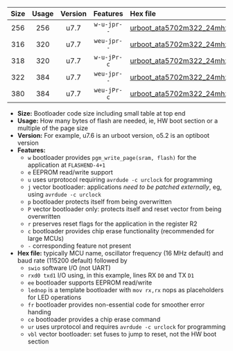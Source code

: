 |Size|Usage|Version|Features|Hex file|
|:-:|:-:|:-:|:-:|:--|
|256|256|u7.7|`w-u-jpr--`|[urboot_ata5702m322_24mhz_1000000bps_swio_rxb0_txb1_lednop_ur_vbl.hex](https://raw.githubusercontent.com/stefanrueger/urboot.hex/main/mcus/ata5702m322/fcpu_24mhz/1000000_bps/urboot_ata5702m322_24mhz_1000000bps_swio_rxb0_txb1_lednop_ur_vbl.hex)|
|316|320|u7.7|`weu-jpr--`|[urboot_ata5702m322_24mhz_1000000bps_swio_rxb0_txb1_ee_ur_vbl.hex](https://raw.githubusercontent.com/stefanrueger/urboot.hex/main/mcus/ata5702m322/fcpu_24mhz/1000000_bps/urboot_ata5702m322_24mhz_1000000bps_swio_rxb0_txb1_ee_ur_vbl.hex)|
|318|320|u7.7|`w-u-jPr-c`|[urboot_ata5702m322_24mhz_1000000bps_swio_rxb0_txb1_lednop_fr_ce_ur_vbl.hex](https://raw.githubusercontent.com/stefanrueger/urboot.hex/main/mcus/ata5702m322/fcpu_24mhz/1000000_bps/urboot_ata5702m322_24mhz_1000000bps_swio_rxb0_txb1_lednop_fr_ce_ur_vbl.hex)|
|322|384|u7.7|`weu-jpr--`|[urboot_ata5702m322_24mhz_1000000bps_swio_rxb0_txb1_ee_lednop_ur_vbl.hex](https://raw.githubusercontent.com/stefanrueger/urboot.hex/main/mcus/ata5702m322/fcpu_24mhz/1000000_bps/urboot_ata5702m322_24mhz_1000000bps_swio_rxb0_txb1_ee_lednop_ur_vbl.hex)|
|380|384|u7.7|`weu-jPr-c`|[urboot_ata5702m322_24mhz_1000000bps_swio_rxb0_txb1_ee_lednop_fr_ce_ur_vbl.hex](https://raw.githubusercontent.com/stefanrueger/urboot.hex/main/mcus/ata5702m322/fcpu_24mhz/1000000_bps/urboot_ata5702m322_24mhz_1000000bps_swio_rxb0_txb1_ee_lednop_fr_ce_ur_vbl.hex)|

- **Size:** Bootloader code size including small table at top end
- **Usage:** How many bytes of flash are needed, ie, HW boot section or a multiple of the page size
- **Version:** For example, u7.6 is an urboot version, o5.2 is an optiboot version
- **Features:**
  + `w` bootloader provides `pgm_write_page(sram, flash)` for the application at `FLASHEND-4+1`
  + `e` EEPROM read/write support
  + `u` uses urprotocol requiring `avrdude -c urclock` for programming
  + `j` vector bootloader: applications *need to be patched externally*, eg, using `avrdude -c urclock`
  + `p` bootloader protects itself from being overwritten
  + `P` vector bootloader only: protects itself and reset vector from being overwritten
  + `r` preserves reset flags for the application in the register R2
  + `c` bootloader provides chip erase functionality (recommended for large MCUs)
  + `-` corresponding feature not present
- **Hex file:** typically MCU name, oscillator frequency (16 MHz default) and baud rate (115200 default) followed by
  + `swio` software I/O (not UART)
  + `rxd0 txd1` I/O using, in this example, lines RX `D0` and TX `D1`
  + `ee` bootloader supports EEPROM read/write
  + `lednop` is a template bootloader with `mov rx,rx` nops as placeholders for LED operations
  + `fr` bootloader provides non-essential code for smoother error handing
  + `ce` bootloader provides a chip erase command
  + `ur` uses urprotocol and requires `avrdude -c urclock` for programming
  + `vbl` vector bootloader: set fuses to jump to reset, not the HW boot section
